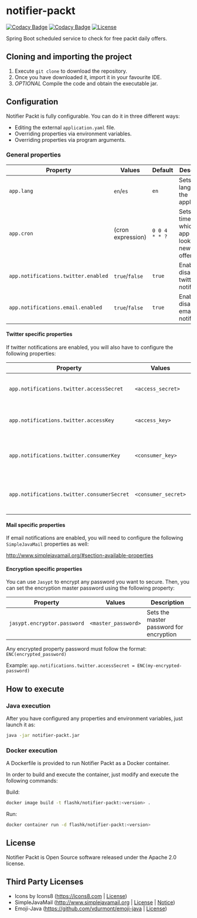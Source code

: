 # notifier-packt

[![Codacy Badge](https://api.codacy.com/project/badge/Grade/4f44adffbcc347e4a50774dd89084a41)](https://app.codacy.com/app/Flashky/notifier-packt?utm_source=github.com&utm_medium=referral&utm_content=Flashky/notifier-packt&utm_campaign=Badge_Grade_Dashboard)
[![Codacy Badge](https://api.codacy.com/project/badge/Coverage/08c6235b955540038929f66cccfb616e)](https://www.codacy.com/app/Flashky/notifier-packt?utm_source=github.com&utm_medium=referral&utm_content=Flashky/notifier-packt&utm_campaign=Badge_Coverage)
[![License](https://img.shields.io/badge/License-Apache%202.0-blue.svg)](https://opensource.org/licenses/Apache-2.0)

Spring Boot scheduled  service to check for free packt daily offers.

## Cloning and importing the project

1. Execute `git clone` to download the repository.
2. Once you have downloaded it, import it in your favourite IDE.
3. *OPTIONAL* Compile the code and obtain the executable jar.

## Configuration
Notifier Packt is fully configurable. You can do it in three different ways:

- Editing the external `application.yaml` file.
- Overriding properties via environment variables.
- Overriding properties via program arguments.

### General properties
| Property                            | Values            | Default        | Description                                                  |
|-------------------------------------|-------------------|----------------|--------------------------------------------------------------|
| `app.lang`                          | `en`/`es`         | `en`           | Sets the language of the application                         |
| `app.cron`                      | (cron expression) | `0 0 4 * * ?`  | Sets the time on which the app will look for new free offers |
| `app.notifications.twitter.enabled` | `true`/`false `   | `true`         | Enables or disables the twitter notifications                |
| `app.notifications.email.enabled`   |  `true`/`false`   | `true`         | Enables or disables email notifications                      |

#### Twitter specific properties
If twitter notifications are enabled, you will also have to configure the following properties:

|  Property                                  | Values               | Description                                   |
|--------------------------------------------|----------------------|-----------------------------------------------|
| `app.notifications.twitter.accessSecret`   | `<access_secret>`    | Enables or disables the twitter notifications |
| `app.notifications.twitter.accessKey`      | `<access_key>`       | Enables or disables email notifications       |
| `app.notifications.twitter.consumerKey`    | `<consumer_key>`     | Sets the master password for encryption       |
| `app.notifications.twitter.consumerSecret` | `<consumer_secret>`  | Sets the master password for encryption       |

#### Mail specific properties
If email notifications are enabled, you will need to configure the following `SimpleJavaMail` properties as well:

<http://www.simplejavamail.org/#section-available-properties>

#### Encryption specific properties
You can use `Jasypt` to encrypt any password you want to secure. Then, you can set the encryption master password using the following property:

| Property                    | Values              | Description                             |
|-----------------------------|---------------------|-----------------------------------------|
| `jasypt.encryptor.password` | `<master_password>` | Sets the master password for encryption |

Any encrypted property password must follow the format: 
`ENC(encrypted_password)`

Example:
`app.notifications.twitter.accessSecret = ENC(my-encrypted-password)`

## How to execute

### Java execution
After you have configured any properties and environment variables, just launch it as:

```sh
java -jar notifier-packt.jar
```

### Docker execution
A Dockerfile is provided to run Notifier Packt as a Docker container.

In order to build and execute the container, just modify and execute the following commands:

Build:
```sh
docker image build -t flashk/notifier-packt:<version> .
```

Run:
```sh
docker container run -d flashk/notifier-packt:<version>
``` 
## License
Notifier Packt is Open Source software released under the Apache 2.0 license.

## Third Party Licenses
- Icons by Icons8 (<https://icons8.com> | [License](https://icons8.com/license))
- SimpleJavaMail (<http://www.simplejavamail.org> | [License](https://github.com/bbottema/simple-java-mail/blob/develop/LICENSE-2.0.txt) | [Notice](https://github.com/bbottema/simple-java-mail/blob/develop/NOTICE.txt))
- Emoji-Java (<https://github.com/vdurmont/emoji-java> | [License](https://github.com/vdurmont/emoji-java/blob/master/LICENSE.md))
